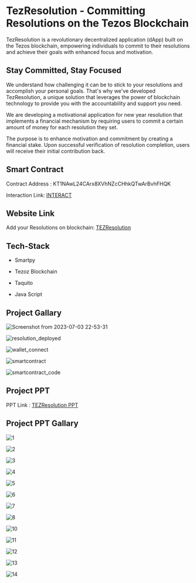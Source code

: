 
# TezResolution - Committing Resolutions on the Tezos Blockchain

TezResolution is a revolutionary decentralized application (dApp) built on the Tezos blockchain, empowering individuals to commit to their resolutions and achieve their goals with enhanced focus and motivation.

## Stay Committed, Stay Focused

We understand how challenging it can be to stick to your resolutions and accomplish your personal goals. That's why we've developed TezResolution, a unique solution that leverages the power of blockchain technology to provide you with the accountability and support you need.

We are developing a motivational application for new year resolution that implements a financial mechanism by requiring users to commit a certain amount of money for each resolution they set.

The purpose is to enhance motivation and commitment by creating a financial stake. Upon successful verification of resolution completion, users will receive their initial contribution back.

## Smart Contract

Contract Address : KT1NAwL24CArx8XVhNZcCHhkQTwArBvhFHQK

Interaction Link: [INTERACT](https://better-call.dev/ghostnet/KT1NAwL24CArx8XVhNZcCHhkQTwArBvhFHQK/interact/default)


## Website Link

Add your Resolutions on blockchain: [TEZResolution](https://reliable-concha-b5fd1e.netlify.app/)


## Tech-Stack

-  Smartpy

-  Tezoz Blockchain

-  Taquito

-  Java Script


## Project Gallary 

![Screenshot from 2023-07-03 22-53-31](https://github.com/vineetkankerwal8426/Tez-Resolution/assets/129863879/6e56c633-5980-4254-bf94-9e18fc8abdde)


![resolution_deployed](https://github.com/vineetkankerwal8426/Tez-Resolution/assets/129863879/33656193-4375-44ab-b3cd-e437db1a64f8)


![wallet_connect](https://github.com/vineetkankerwal8426/Tez-Resolution/assets/129863879/09c3d8cc-2b61-4934-b0b8-ad12d17cf4f4)


![smartcontract](https://github.com/vineetkankerwal8426/Tez-Resolution/assets/129863879/df529f1d-81db-4c1c-981a-db5388f67fa8)

![smartcontract_code](https://github.com/vineetkankerwal8426/Tez-Resolution/assets/129863879/0b1d5b40-3b02-4252-adb8-cb6f9e26fcc1)


## Project PPT

PPT Link : [TEZResolution PPT](https://docs.google.com/presentation/d/1hObLDO7_IPyB7Z9xf1PMItWPfwgnYT0V/edit?usp=drive_link&ouid=100889520903930436147&rtpof=true&sd=true)

## Project PPT Gallary

![1](https://github.com/vineetkankerwal8426/Tez-Resolution/assets/129863879/cfc180ca-b1b9-4107-9601-d623a4dc4c18)

![2](https://github.com/vineetkankerwal8426/Tez-Resolution/assets/129863879/ebad2ea3-528b-4d1c-bca3-064191341a33)

![3](https://github.com/vineetkankerwal8426/Tez-Resolution/assets/129863879/c6e0738d-368c-46c0-9209-f44a1e4839c6)

![4](https://github.com/vineetkankerwal8426/Tez-Resolution/assets/129863879/093d930d-5a61-43af-9833-1286962c2434)

![5](https://github.com/vineetkankerwal8426/Tez-Resolution/assets/129863879/ad6537f5-63b8-4161-9a8e-a7539965f918)

![6](https://github.com/vineetkankerwal8426/Tez-Resolution/assets/129863879/bf9c6b2a-277c-4ef9-b471-a15c8efe7265)

![7](https://github.com/vineetkankerwal8426/Tez-Resolution/assets/129863879/e451a1f8-841a-4fcb-9d63-bcbb49c2234c)

![8](https://github.com/vineetkankerwal8426/Tez-Resolution/assets/129863879/0228c6ae-c476-4782-824f-217a311c3e4f)

![10](https://github.com/vineetkankerwal8426/Tez-Resolution/assets/129863879/b11cd142-69d4-46a4-88c6-eba38554a2a1)

![11](https://github.com/vineetkankerwal8426/Tez-Resolution/assets/129863879/8621f579-a9d3-4e16-a8e1-bb9f76b801ba)

![12](https://github.com/vineetkankerwal8426/Tez-Resolution/assets/129863879/7551fd3c-f285-40c1-bdb2-813fb8d084d2)

![13](https://github.com/vineetkankerwal8426/Tez-Resolution/assets/129863879/51d42011-4ab5-423e-821a-7480a11276f1)

![14](https://github.com/vineetkankerwal8426/Tez-Resolution/assets/129863879/f2123d5f-307b-4cf4-90bd-aede4af56f55)

